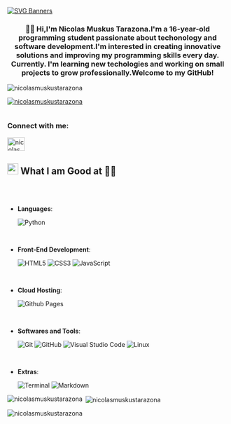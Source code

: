 [![SVG Banners](https://svg-banners.vercel.app/api?type=typeWriter&text1=Welcome%20to%20my%20Github%20👨‍💻&width=800&height=400)](https://github.com/Akshay090/svg-banners)
<h3 align="center">🧑‍💻 Hi,I'm Nicolas Muskus Tarazona.I'm a 16-year-old programming student passionate about techonology and software development.I'm interested in creating innovative solutions and improving my programming skills every day. Currently. I'm learning new techologies and working on small projects to grow professionally.Welcome to my GitHub!</h3>

<p align="left"> <img src="https://komarev.com/ghpvc/?username=nicolasmuskustarazona&label=Profile%20views&color=0e75b6&style=flat" alt="nicolasmuskustarazona" /> </p>

<p align="left"> <a href="https://github.com/ryo-ma/github-profile-trophy"><img src="https://github-profile-trophy.vercel.app/?username=nicolasmuskustarazona" alt="nicolasmuskustarazona" /></a> </p>

<p align="left"> <a href="https://twitter.com/" target="blank"><img src="https://img.shields.io/twitter/follow/?logo=twitter&style=for-the-badge" alt="" /></a> </p>

<h3 align="left">Connect with me:</h3>
<p align="left">
<a href="https://discord.gg/nicolasmuskustarazona" target="blank"><img align="center" src="https://raw.githubusercontent.com/rahuldkjain/github-profile-readme-generator/master/src/images/icons/Social/discord.svg" alt="nicolasmuskustarazona" height="30" width="40" /></a>
</p>

## <img src="https://media2.giphy.com/media/QssGEmpkyEOhBCb7e1/giphy.gif?cid=ecf05e47a0n3gi1bfqntqmob8g9aid1oyj2wr3ds3mg700bl&rid=giphy.gif" width ="25"><b>  What I am Good at 🧑‍💻 </b>
<br>

<br>

- **Languages**:
    
    ![Python](https://img.shields.io/badge/Python%20-%2314354C.svg?style=for-the-badge&logo=python&logoColor=white)

<br>   
    
- **Front-End Development**:

   ![HTML5](https://img.shields.io/badge/HTML5%20-%23E34F26.svg?style=for-the-badge&logo=html5&logoColor=white)
   ![CSS3](https://img.shields.io/badge/CSS%20-%231572B6.svg?style=for-the-badge&logo=css3&logoColor=white)
   ![JavaScript](https://img.shields.io/badge/JavaScript%20-%23F7DF1E.svg?style=for-the-badge&logo=javascript&logoColor=black)

<br>

- **Cloud Hosting**:

    ![Github Pages](https://img.shields.io/badge/GitHub%20Pages-%23327FC7.svg?style=for-the-badge&logo=github&logoColor=white)
    
<br>

- **Softwares and Tools**:

    ![Git](https://img.shields.io/badge/git-%23F05033.svg?style=for-the-badge&logo=git&logoColor=white)
    ![GitHub](https://img.shields.io/badge/github-%23121011.svg?style=for-the-badge&logo=github&logoColor=white)
    ![Visual Studio Code](https://img.shields.io/badge/Visual%20Studio%20Code-0078d7.svg?style=for-the-badge&logo=visual-studio-code&logoColor=white)
    ![Linux](https://img.shields.io/badge/Linux-FCC624?style=for-the-badge&logo=linux&logoColor=black) 

<br>

- **Extras**:

    ![Terminal](https://img.shields.io/badge/Terminal-%23054020?style=for-the-badge&logo=gnu-bash&logoColor=white)
    ![Markdown](https://img.shields.io/badge/markdown-%23000000.svg?style=for-the-badge&logo=markdown&logoColor=white)   



<p><img align="left" src="https://github-readme-stats.vercel.app/api/top-langs?username=nicolasmuskustarazona&show_icons=true&locale=en&layout=compact" alt="nicolasmuskustarazona" /></p>

<p>&nbsp;<img align="center" src="https://github-readme-stats.vercel.app/api?username=nicolasmuskustarazona&show_icons=true&locale=en" alt="nicolasmuskustarazona" /></p>

<p><img align="center" src="https://github-readme-streak-stats.herokuapp.com/?user=nicolasmuskustarazona&" alt="nicolasmuskustarazona" /></p>
